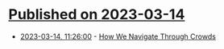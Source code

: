 # [Published on 2023-03-14](index.md)

* [2023-03-14, 11:26:00](https://soylentnews.org/article.pl?sid=23/03/13/1457218&from=rss) - [How We Navigate Through Crowds](https://soylentnews.org/article.pl?sid=23/03/13/1457218&from=rss)
